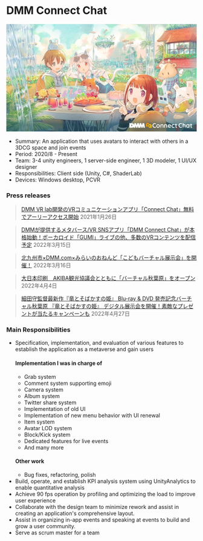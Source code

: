 ﻿# DMM Connect Chat

![KeyVisual](../../Assets/dmmconnectchat_keyvisual.jpg)

- Summary: An application that uses avatars to interact with others in a 3DCG space and join events
- Period: 2020/8 - Present
- Team: 3-4 unity engineers, 1 server-side engineer, 1 3D modeler, 1 UI/UX designer
- Responsibilities: Client side (Unity, C#, ShaderLab)
- Devices: Windows desktop, PCVR

### Press releases

<blockquote>
<a href="https://prtimes.jp/main/html/rd/p/000003703.000002581.html">DMM VR lab開発のVRコミュニケーションアプリ「Connect Chat」無料でアーリーアクセス開始</a>
2021年1月26日
</blockquote>

<blockquote>
<a href="https://prtimes.jp/main/html/rd/p/000003912.000002581.html">DMMが提供するメタバース/VR SNSアプリ「DMM Connect Chat」が本格始動！ボーカロイド「GUMI」ライブの他、多数のVRコンテンツを配信予定</a>
2022年3月15日
</blockquote>

<blockquote>
<a href="https://sono-saki.jp/dmm-sonosaki-metaverse/">北九州市×DMM.com×みらいのおねんど「こどもバーチャル展示会」を開催！</a>
2022年3月16日
</blockquote>

<blockquote>
<a href="https://prtimes.jp/main/html/rd/p/000000167.000069194.html">大日本印刷　AKIBA観光協議会とともに「バーチャル秋葉原」をオープン</a>
2022年4月4日
</blockquote>

<blockquote>
<a href="https://prtimes.jp/main/html/rd/p/000000047.000005296.html">細田守監督最新作『竜とそばかすの姫』 Blu-ray & DVD 発売記念バーチャル秋葉原 『竜とそばかすの姫』 デジタル展示会を開催！素敵なプレゼントが当たるキャンペーンも</a>
2022年4月27日
</blockquote>

### Main Responsibilities
- Specification, implementation, and evaluation of various features to establish the application as a metaverse and gain users
  #### Implementation I was in charge of
  - Grab system
  - Comment system supporting emoji
  - Camera system
  - Album system
  - Twitter share system
  - Implementation of old UI
  - Implementation of new menu behavior with UI renewal
  - Item system
  - Avatar LOD system
  - Block/Kick system
  - Dedicated features for live events
  - And many more
  #### Other work
  - Bug fixes, refactoring, polish
- Build, operate, and establish KPI analysis system using UnityAnalytics to enable quantitative analysis
- Achieve 90 fps operation by profiling and optimizing the load to improve user experience
- Collaborate with the design team to minimize rework and assist in creating an application's comprehensive layout.
- Assist in organizing in-app events and speaking at events to build and grow a user community.
- Serve as scrum master for a team
